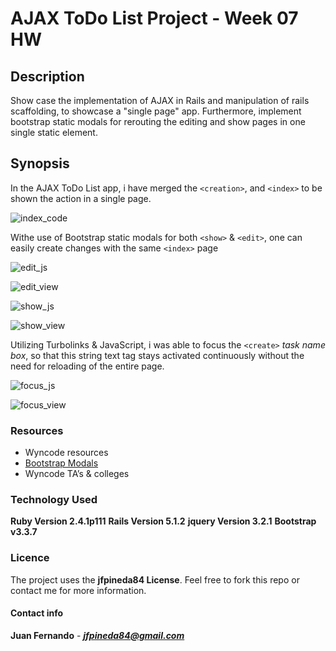# AJAX ToDo List Project - Week 07 HW
## Description

Show case the implementation of AJAX in Rails and manipulation of rails scaffolding, to showcase a "single page" app. Furthermore,  implement bootstrap static modals for rerouting the editing and show pages in one single static element.  

## Synopsis

In the AJAX ToDo List app, i have merged the  `<creation>`, and `<index>` to be shown the action in a single page. 

![index_code](https://user-images.githubusercontent.com/28307526/28240977-2ace957a-6959-11e7-9f5f-effe8ff13bd8.png)

Withe use of Bootstrap static modals for both `<show>` & `<edit>`, one can easily create changes with the same `<index>` page

![edit_js](https://user-images.githubusercontent.com/28307526/28240962-d92b2df0-6958-11e7-829f-89b2e03de936.png)

![edit_view](https://user-images.githubusercontent.com/28307526/28240965-ffa87eba-6958-11e7-8418-ecec751e8a14.png)

![show_js](https://user-images.githubusercontent.com/28307526/28240969-1394953a-6959-11e7-8e64-6f93f507a9bb.png)

![show_view](https://user-images.githubusercontent.com/28307526/28240970-179d2232-6959-11e7-9a93-95285a46a5d8.png)


Utilizing Turbolinks & JavaScript, i was able to focus the `<create>` _task name box_, so that this string text tag stays activated continuously without the need for reloading of the entire page.


![focus_js](https://user-images.githubusercontent.com/28307526/28240980-450f2120-6959-11e7-90b9-c23f56d97d9d.png)

![focus_view](https://user-images.githubusercontent.com/28307526/28240984-62ddbcfc-6959-11e7-92ec-fc2e13617669.png)

### Resources

* Wyncode resources
* [Bootstrap Modals](http://getbootstrap.com/javascript/#modals)
* Wyncode TA’s & colleges

### Technology Used

**Ruby Version 2.4.1p111**
**Rails Version 5.1.2**
**jquery Version 3.2.1**
**Bootstrap v3.3.7**

### Licence

The project uses the **jfpineda84 License**. Feel free to fork this repo or contact me for more information.

#### Contact info 

**Juan Fernando** - _**jfpineda84@gmail.com**_




